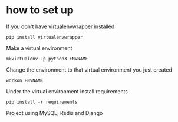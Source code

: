 # how to set up
If you don't have virtualenvwrapper installed

```shell
pip install virtualenvwrapper 
```

Make a virtual environment

```shell
mkvirtualenv -p python3 ENVNAME
```

Change the environment to that virtual environment you just created

```shell
workon ENVNAME
```

Under the virtual environment install requirements

```shell
pip install -r requirements
```



Project using MySQL, Redis and Django
